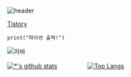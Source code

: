 ![header](https://capsule-render.vercel.app/api?type=transparent&color=gradient&height=100&text=%20f1eta%20&&animation=twinkling)



[Tistory]()

```
print("파이썬 출력!")
```


![자바](https://img.shields.io/badge/-자바-007396?style=flat&logo=Java&logoColor=ffffff)

[![*'s github stats](https://github-readme-stats.vercel.app/api?username=f1eta)](https://github.com/f1eta)　　　　　[![Top Langs](https://github-readme-stats.vercel.app/api/top-langs/?username=f1eta)](https://github.com/f1eta/github-readme-stats)










<!--
😏😂😡

* 1번
* 2번

# Hi there 👋
## Hi there 👋
### Hi there 👋
#### Hi there 👋
##### Hi there 👋
---
**볼드** <br>
*이탤릭* <br>
~~스트라이크~~ <br>


**1fend2/1fend2** is a ✨ _special_ ✨ repository because its `README.md` (this file) appears on your GitHub profile.

Here are some ideas to get you started:

- 🔭 I’m currently working on ...
- 🌱 I’m currently learning ...
- 👯 I’m looking to collaborate on ...
- 🤔 I’m looking for help with ...
- 💬 Ask me about ...
- 📫 How to reach me: ...
- 😄 Pronouns: ...
- ⚡ Fun fact: ...
-->
